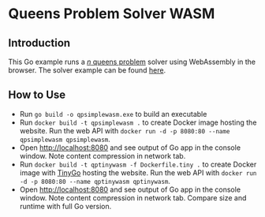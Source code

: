 # Queens Problem Solver WASM

## Introduction

This Go example runs a [*n* queens problem](https://en.wikipedia.org/wiki/Eight_queens_puzzle) solver using WebAssembly in the browser. The solver example can be found [here](../queens-problem-bitarray-solver).

## How to Use

* Run `go build -o qpsimplewasm.exe` to build an executable
* Run `docker build -t qpsimplewasm .` to create Docker image hosting the website. Run the web API with `docker run -d -p 8080:80 --name qpsimplewasm qpsimplewasm`.
* Open [http://localhost:8080](http://localhost:8080) and see output of Go app in the console window. Note content compression in network tab.
* Run `docker build -t qptinywasm -f Dockerfile.tiny .` to create Docker image with [TinyGo](https://tinygo.org) hosting the website. Run the web API with `docker run -d -p 8080:80 --name qptinywasm qptinywasm`.
* Open [http://localhost:8080](http://localhost:8080) and see output of Go app in the console window. Note content compression in network tab. Compare size and runtime with full Go version.
